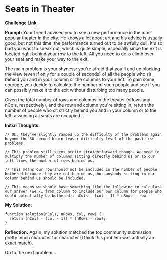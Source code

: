 # Seats in Theater

[**Challenge Link**](https://app.codesignal.com/arcade/code-arcade/intro-gates/bszFiQAog96G9CXKg)

**Prompt:** Your friend advised you to see a new performance in the most popular theater in the city. He knows a lot about art and his advice is usually good, but not this time: the performance turned out to be awfully dull. It's so bad you want to sneak out, which is quite simple, especially since the exit is located right behind your row to the left. All you need to do is climb over your seat and make your way to the exit.

The main problem is your shyness: you're afraid that you'll end up blocking the view (even if only for a couple of seconds) of all the people who sit behind you and in your column or the columns to your left. To gain some courage, you decide to calculate the number of such people and see if you can possibly make it to the exit without disturbing too many people.

Given the total number of rows and columns in the theater (nRows and nCols, respectively), and the row and column you're sitting in, return the number of people who sit strictly behind you and in your column or to the left, assuming all seats are occupied.

**Initial Thoughts:**

```
// Ok, they've slightly ramped up the difficulty of the problems again beyond the 30 second brain teaser difficulty level of the past few problems.

// This problem still seems pretty straightforward though. We need to multiply the number of columns sitting directly behind us or to our left times the number of rows behind us.

// This means our row should not be included in the number of people bothered because they are not behind us, but anybody sitting in our column behind us should be included.

// This means we should have something like the following to calculate our answer (we -1 from column to include our own column for people who could potentially be bothered): nCols - (col - 1) * nRows - row
```

**My Solution:**

```
function solution(nCols, nRows, col, row) {
  return (nCols - (col - 1)) * (nRows - row);
}
```

**Reflection:** Again, my solution matched the top community submission pretty much character for character (I think this problem was actually an exact match).

On to the next problem...
